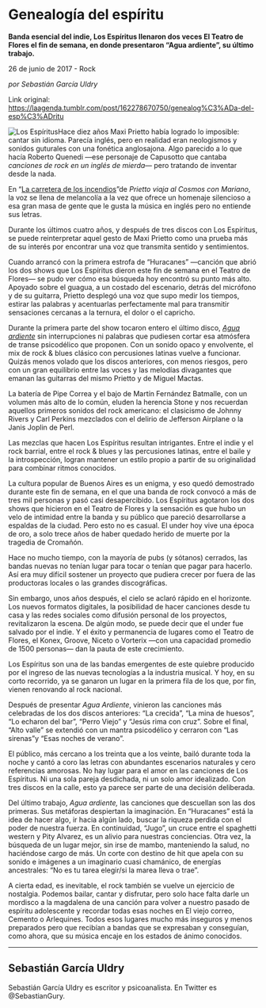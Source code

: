 # Genealogía del espíritu

**Banda esencial del indie, Los Espíritus llenaron dos veces El Teatro de Flores el fin de semana, en donde presentaron “Agua ardiente”, su último trabajo.**

26 de junio de 2017 - Rock

_por Sebastián García Uldry_

Link original: https://laagenda.tumblr.com/post/162278670750/genealog%C3%ADa-del-esp%C3%ADritu

![Los Espíritus](https://64.media.tumblr.com/8ec7fdd0f8045bbe55ef4a64de4d9f76/tumblr_inline_pk05s6Ursy1t6q87u_500.jpg)Hace
diez años Maxi Prietto había logrado lo imposible: cantar sin
idioma. Parecía inglés, pero en realidad eran neologismos y sonidos
guturales con una fonética anglosajona. Algo parecido a lo que hacía
Roberto Quenedi —ese personaje de Capusotto que cantaba *canciones
de rock en un inglés de mierda*—
pero tratando de inventar desde la nada. 


En
“[La
carretera de los incendios](https://www.youtube.com/watch?v=6_kLSFoUjjY)”de
*Prietto
viaja al Cosmos con Mariano*,
la voz se llena de melancolía a la vez que ofrece un homenaje
silencioso a esa gran masa de gente que le gusta la música en inglés
pero no entiende sus letras. 


Durante
los últimos cuatro años, y después de tres discos con Los
Espíritus, se puede reinterpretar aquel gesto de Maxi Prietto como
una prueba más de su interés por encontrar una voz que transmita
sentido y sentimientos. 


Cuando
arrancó con la primera estrofa de “Huracanes”
—canción que abrió los dos shows  que Los Espíritus dieron este
fin de semana en el Teatro de Flores— se pudo ver cómo esa
búsqueda hoy encontró su punto más alto. Apoyado sobre el guagua,
a un costado del escenario, detrás del micrófono y de su guitarra,
Prietto desplegó una voz que supo medir los tiempos, estirar las
palabras y acentuarlas perfectamente mal para  transmitir sensaciones
cercanas a la ternura, el dolor o el capricho.

Durante
la primera parte del show tocaron entero el último disco,  [*Agua
ardiente*](https://www.youtube.com/watch?v=k2cNl0xjoI4)
sin interrupciones ni palabras que pudiesen cortar esa atmósfera de
transe psicodélico que proponen. Con un sonido opaco y envolvente,
el mix de rock & blues clásico con percusiones latinas vuelve a
funcionar. Quizás menos volado que los discos anteriores, con menos
riesgos, pero con un gran equilibrio entre las voces y las melodías
divagantes que emanan las guitarras del mismo Prietto y de Miguel
Mactas.

La
batería de Pipe Correa y el bajo de Martín Fernández Batmalle, con
un volumen más alto de lo común, eluden la herencia Stone y nos
recuerdan aquellos primeros sonidos del rock americano: el clasicismo
de Johnny Rivers y Carl Perkins mezclados con el delirio de Jefferson
Airplane o la Janis Joplin de Perl. 


Las
mezclas que hacen Los Espíritus resultan intrigantes. Entre el indie
y el rock barrial, entre el rock & blues y las percusiones
latinas, entre el baile y la introspección, logran mantener un
estilo propio a partir de su originalidad para combinar ritmos
conocidos. 


  


  


La
cultura popular de Buenos Aires es un enigma, y eso quedó demostrado
durante este fin de semana, en el que una banda de rock convocó a
más de tres mil personas y pasó casi desapercibido. Los Espíritus
agotaron los dos shows que hicieron en el Teatro de Flores y la
sensación es que hubo un velo de intimidad entre la banda y su
público que pareció  desarrollarse a espaldas de la ciudad. Pero
esto no es casual. El under hoy vive una época de oro, a solo trece
años de haber quedado herido de muerte por la tragedia de Cromañón.



Hace
no mucho tiempo, con la mayoría de pubs (y sótanos) cerrados, las
bandas nuevas no tenían lugar para tocar o tenían que pagar para
hacerlo. Así era muy difícil sostener un proyecto que pudiera
crecer por fuera de las productoras locales o las grandes
discográficas. 


Sin
embargo, unos años después, el cielo se aclaró rápido en el
horizonte. Los nuevos formatos digitales, la posibilidad de hacer
canciones desde tu casa y las redes sociales como difusión personal
de los proyectos, revitalizaron la escena. De algún modo, se puede
decir que el under fue salvado por el indie. Y el éxito y
permanencia de lugares como el Teatro de Flores, el Konex, Groove,
Niceto o Vorterix —con una capacidad promedio de 1500 personas—
dan la pauta de este crecimiento.

Los
Espíritus son una de las bandas emergentes de este quiebre producido
por el ingreso de las nuevas tecnologías a la industria musical. Y
hoy, en su corto recorrido, ya se ganaron un lugar en la primera fila
de los que, por fin, vienen renovando al rock nacional.

Después
de presentar *Agua
Ardiente*,
vinieron las canciones más celebradas de los dos discos anteriores:
“La
crecida”, “La mina de huesos”, “Lo echaron del bar”, “Perro
Viejo” y “Jesús rima con cruz”.
Sobre el final, “Alto
valle”
se extendió con un mantra psicodélico y cerraron  con “Las
sirenas”y “Esas
noches de verano”.



El
público, más cercano a los treinta que a los veinte, bailó durante
toda la noche y cantó a coro las letras con abundantes escenarios
naturales y cero referencias amorosas. No hay lugar para el amor en
las canciones de Los Espíritus. Ni una sola pareja desdichada, ni un
solo amor idealizado. Con tres discos en la calle, esto ya parece ser
parte de una decisión deliberada. 


Del
último trabajo, *Agua
ardiente,* las
canciones que descuellan son las dos primeras.  Sus metáforas
despiertan la imaginación. En “Huracanes”
está la idea de hacer algo, ir hacia algún lado, buscar la riqueza
perdida con el poder de nuestra fuerza. En continuidad, “Jugo”,
un cruce entre el spaghetti western y
Pity Alvarez, es un alivio para nuestras conciencias. Otra vez, la
búsqueda de un lugar mejor,
sin
irse de mambo, manteniendo la salud, no haciéndose cargo de más. Un
corte con destino de hit que
apela con su sonido e imágenes a un imaginario cuasi chamánico, de
energías ancestrales: “No
es tu tarea elegir/si la marea lleva o trae”. 



A cierta edad, es
inevitable, el rock también se vuelve un ejercicio de nostalgia.
Podemos bailar, cantar y disfrutar, pero solo hace falta darle un
mordisco a la magdalena de una canción para volver a nuestro pasado
de espíritu adolescente y recordar todas esas noches en El viejo
correo, Cemento o Arlequines. Todos esos lugares mucho más inseguros
y menos preparados pero que recibían a bandas que se expresaban y
conseguían, como ahora, que su música encaje en los estados de
ánimo conocidos.



---

 Sebastián García Uldry
-----------------------

 Sebastián García Uldry es escritor y psicoanalista. En Twitter es @SebastianGury. 

